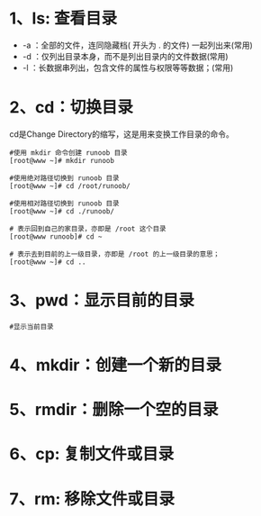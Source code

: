 # 1、ls: 查看目录

   

- -a ：全部的文件，连同隐藏档( 开头为 . 的文件) 一起列出来(常用)
- -d ：仅列出目录本身，而不是列出目录内的文件数据(常用)
- -l ：长数据串列出，包含文件的属性与权限等等数据；(常用)


# 2、cd：切换目录

cd是Change Directory的缩写，这是用来变换工作目录的命令。

    #使用 mkdir 命令创建 runoob 目录
    [root@www ~]# mkdir runoob
    
    #使用绝对路径切换到 runoob 目录
    [root@www ~]# cd /root/runoob/
    
    #使用相对路径切换到 runoob 目录
    [root@www ~]# cd ./runoob/
    
    # 表示回到自己的家目录，亦即是 /root 这个目录
    [root@www runoob]# cd ~
    
    # 表示去到目前的上一级目录，亦即是 /root 的上一级目录的意思；
    [root@www ~]# cd ..
    

# 3、pwd：显示目前的目录

    #显示当前目录



# 4、mkdir：创建一个新的目录


# 5、rmdir：删除一个空的目录


# 6、cp: 复制文件或目录


# 7、rm: 移除文件或目录